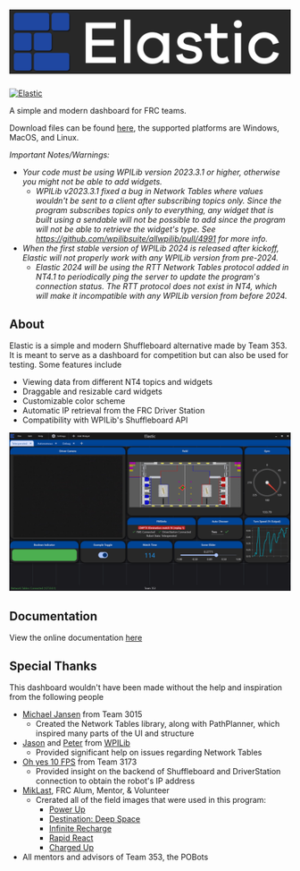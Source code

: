 # ![Elastic Logo](assets/logos/logo_full.png)

[![Elastic](https://github.com/Gold872/elastic-dashboard/actions/workflows/elastic-ci.yml/badge.svg)](https://github.com/Gold872/elastic-dashboard/actions/workflows/elastic-ci.yml)

A simple and modern dashboard for FRC teams.

Download files can be found [here](https://github.com/Gold872/elastic-dashboard/releases/latest), the supported platforms are Windows, MacOS, and Linux.

_Important Notes/Warnings:_ 
* _Your code must be using WPILib version 2023.3.1 or higher, otherwise you might not be able to add widgets._
    * _WPILib v2023.3.1 fixed a bug in Network Tables where values wouldn't be sent to a client after subscribing topics only. Since the program subscribes topics only to everything, any widget that is built using a sendable will not be possible to add since the program will not be able to retrieve the widget's type. See https://github.com/wpilibsuite/allwpilib/pull/4991 for more info._
* _When the first stable version of WPILib 2024 is released after kickoff, Elastic will not properly work with any WPILib version from pre-2024._
    * _Elastic 2024 will be using the RTT Network Tables protocol added in NT4.1 to periodically ping the server to update the program's connection status. The RTT protocol does not exist in NT4, which will make it incompatible with any WPILib version from before 2024._

## About

Elastic is a simple and modern Shuffleboard alternative made by Team 353. It is meant to serve as a dashboard for competition but can also be used for testing. Some features include

- Viewing data from different NT4 topics and widgets
- Draggable and resizable card widgets
- Customizable color scheme
- Automatic IP retrieval from the FRC Driver Station
- Compatibility with WPILib's Shuffleboard API

![Example Layout](/screenshots/example_layout.png)

## Documentation
View the online documentation [here](https://github.com/Gold872/elastic-dashboard/wiki)

## Special Thanks

This dashboard wouldn't have been made without the help and inspiration from the following people

* [Michael Jansen](https://github.com/mjansen4857) from Team 3015
    * Created the Network Tables library, along with PathPlanner, which inspired many parts of the UI and structure
* [Jason](https://github.com/jasondaming) and [Peter](https://github.com/PeterJohnson) from [WPILib](https://wpilib.org)
    * Provided significant help on issues regarding Network Tables
* [Oh yes 10 FPS](https://github.com/oh-yes-0-fps) from Team 3173
    * Provided insight on the backend of Shuffleboard and DriverStation connection to obtain the robot's IP address
* [MikLast](https://www.chiefdelphi.com/u/MikLast), FRC Alum, Mentor, & Volunteer
    * Crerated all of the field images that were used in this program:
        * [Power Up](https://www.chiefdelphi.com/t/pic-top-down-orthographic-view-of-the-field/161896)
        * [Destination: Deep Space](https://www.chiefdelphi.com/t/8k-2019-top-down-orthographic-field-views/337019)
        * [Infinite Recharge](https://www.chiefdelphi.com/t/2020-top-down-orthographic-field-views/369892)
        * [Rapid React](https://www.chiefdelphi.com/t/2022-top-down-field-renders/399031)
        * [Charged Up](https://www.chiefdelphi.com/t/2023-top-down-field-renders/421365)
* All mentors and advisors of Team 353, the POBots